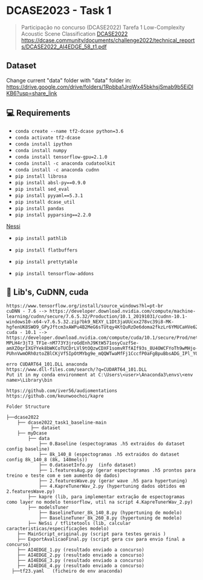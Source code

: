 # DCASE2023 - Task 1

> Participação no concurso (DCASE2022) Tarefa 1 Low-Complexity Acoustic Scene Classification
>  [DCASE2022](https://dcase.community/challenge2022/task-low-complexity-acoustic-scene-classification)
>  https://dcase.community/documents/challenge2022/technical_reports/DCASE2022_AI4EDGE_58_t1.pdf

##  Dataset

Change current "data" folder with "data" folder in:
https://drive.google.com/drive/folders/1Rpbba1JrqWx45bkhsjSmab9b5EiDlKB6?usp=share_link


## 💻 Requirements
* `conda create --name tf2-dcase python=3.6`
* `conda activate tf2-dcase`
* `conda install ipython`
* `conda install numpy`
* `conda install tensorflow-gpu=2.1.0`
* `conda install -c anaconda cudatoolkit`
* `conda install -c anaconda cudnn`
* `pip install librosa`
* `pip install absl-py==0.9.0`
* `pip install sed_eval`
* `pip install pyyaml==5.3.1`
* `pip install dcase_util`
* `pip install pandas`
* `pip install pyparsing==2.2.0`

[Nessi](https://github.com/AlbertoAncilotto/NeSsi)
* `pip install pathlib`
* `pip install flatbuffers`
* `pip install prettytable`

* `pip install tensorflow-addons`


## 🚀 Lib's, CuDNN, cuda 

```
https://www.tensorflow.org/install/source_windows?hl=pt-br
cuDNN - 7.6 --> https://developer.download.nvidia.com/compute/machine-learning/cudnn/secure/7.6.5.32/Production/10.1_20191031/cudnn-10.1-windows10-x64-v7.6.5.32.zip?bk9_NEXY_L1Dt3jaUUcxx278vc39i8-MK-hgfenUK8SWO9_GPyJftcm3xAWPu4B2MeG6sTUtqy4KtQuRzDe6doma2fkzLr6YMUCaHVe62E2Te8FoEcQ_5HeRqfiY4uOb6gdPzg3UepDcFAOQF465AGyhwW5UnyGTzs5cATd4Z1WmbYgGpCraLsYnzJ7w5cpN9MjQGpP4oHmAwIHcFcSt5StjECvHj0xjJIdp39M=&t=eyJscyI6ImdzZW8iLCJsc2QiOiJodHRwczovL3d3dy5nb29nbGUuY29tLyJ9
cuda - 10.1 --> https://developer.download.nvidia.com/compute/cuda/10.1/secure/Prod/network_installers/cuda_10.1.105_win10_network.exe?MPLH4r3jT3_TF1e-nM773Y3jroGdEnhJ9KtW571osyCuzfSe-amXZOqrIXGYYek8bWKCoTUCDrLVl9tOQzwCDXF1somvRTfAIf93s_8U4OWCFYoTh9wMHjo-PUhnVwmORh0ztoZBlCKjVf5IpOtMYbg9e_mQQWTwaMfFj1CccfP0aFgBpuBbsADG_IPl_YQ=&t=eyJscyI6ImdzZW8iLCJsc2QiOiJodHRwczovL3d3dy5nb29nbGUuY29tLyJ9

erro CUDART64_101.DLL anaconda  
https://www.dll-files.com/search/?q=CUDART64_101.DLL
Put it in my conda environment at C:\Users\<user>\Anaconda3\envs\<env name>\Library\bin

https://github.com/iver56/audiomentations
https://github.com/keunwoochoi/kapre
`````

`````
Folder Structure

├──dcase2022 
    ├── dcase2022_task1_baseline-main
         ├── dataset
    ├── myDcase  
        ├── data             
            ├── 0.Baseline (espectogramas .h5 extraidos do dataset config baseline)
            ├── 8k_140_8 (espectogramas .h5 extraidos do dataset config 8k_140_8 (8k, 140mels))          
            ├── 0.datasetInfo.py  (info dataset)
            ├── 1.featuresAug.py (gerar espectogramas .h5 prontos para treino e teste com e sem aumento de dados)
            ├── 2.featuresWave.py (gerar wave .h5 para hypertuning)
            ├── 4.KapreTunerWav_2.py (hypertuning dados obtidos em 2.featuresWave.py)
        ├── kapre (lib, para implementar extração de espectogramas como layer no modelo tensorflow, util na script 4.KapreTunerWav_2.py) 
        ├── modelsTuner 
            ├── BaselineTuner_8k_140_8.py (hypertuning de modelo)
            ├── BaselineTuner_8k_260_8.py (hypertuning de modelo)
        ├── NeSsi / tflitetools (lib, calcular caracteristicas/especificações modelo)       
    ├── MainScript_original.py (script para testes gerais )
    ├── ExportAvalicaoFinal.py (script gera csv para envio final a concurso)
    ├── AI4EDGE_1.py (resultado enviado a concurso)    
    ├── AI4EDGE_2.py (resultado enviado a concurso) 
    ├── AI4EDGE_3.py (resultado enviado a concurso)
    ├── AI4EDGE_4.py (resultado enviado a concurso)
  ├──tf23.yaml   (ficheiro de env anaconda)
`````




